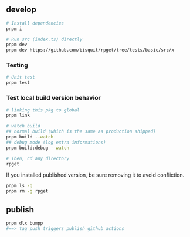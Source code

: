 ## develop

```sh
# Install dependencies
pnpm i

# Run src (index.ts) directly
pnpm dev
pnpm dev https://github.com/bisquit/rpget/tree/tests/basic/src/x
```

### Testing

```sh
# Unit test
pnpm test
```

### Test local build version behavior

```sh
# linking this pkg to global
pnpm link

# watch build
## normal build (which is the same as production shipped)
pnpm build --watch
## debug mode (log extra informations)
pnpm build:debug --watch

# Then, cd any directory
rpget
```

If you installed published version, be sure removing it to avoid confliction.

```sh
pnpm ls -g
pnpm rm -g rpget
```

## publish

```sh
pnpm dlx bumpp
#==> tag push triggers publish github actions
```

